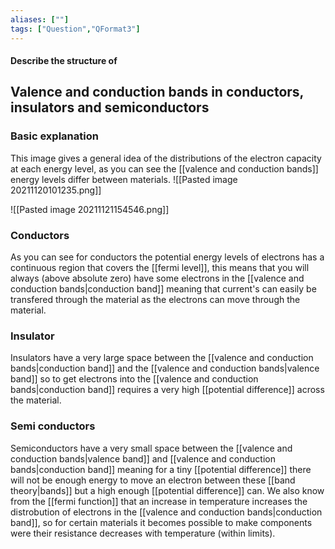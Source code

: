 ```yaml
---
aliases: [""]
tags: ["Question","QFormat3"]
---
```


#### Describe the structure of
## Valence and conduction bands in conductors, insulators and semiconductors
### Basic explanation
This image gives a general idea of the distributions of the electron capacity at each energy level, as you can see the [[valence and conduction bands]] energy levels differ between materials.
![[Pasted image 20211120101235.png]]

![[Pasted image 20211121154546.png]]

### Conductors
As you can see for conductors the potential energy levels of electrons has a continuous region that covers the [[fermi level]], this means that you will always (above absolute zero) have some electrons in the [[valence and conduction bands|conduction band]] meaning that current's can easily be transfered through the material as the electrons can move through the material.

### Insulator
Insulators have a very large space between the [[valence and conduction bands|conduction band]] and the [[valence and conduction bands|valence band]] so to get electrons into the [[valence and conduction bands|conduction band]] requires a very high [[potential difference]] across the material.

### Semi conductors
Semiconductors have a very small space between the [[valence and conduction bands|valence band]] and [[valence and conduction bands|conduction band]] meaning for a tiny [[potential difference]] there will not be enough energy to move an electron between these [[band theory|bands]] but a high enough [[potential difference]] can. 
We also know from the [[fermi function]] that an increase in temperature increases the distrobution of electrons in the [[valence and conduction bands|conduction band]], so for certain materials it becomes possible to make components were their resistance decreases with temperature (within limits).

